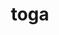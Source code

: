 ---
title: toga
meaning: toga
ch: eight
pos: noun
stem: tog
genend: ae
abbgender: f.
abbgender2: fem.
gender: feminine
declension: first
six: y
---